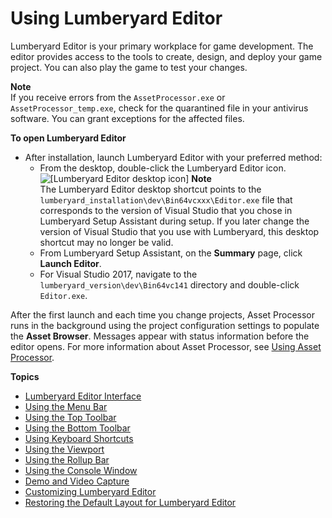 # Using Lumberyard Editor<a name="lumberyard-editor-intro"></a>

Lumberyard Editor is your primary workplace for game development\. The editor provides access to the tools to create, design, and deploy your game project\. You can also play the game to test your changes\.

**Note**  
If you receive errors from the `AssetProcessor.exe` or `AssetProcessor_temp.exe`, check for the quarantined file in your antivirus software\. You can grant exceptions for the affected files\.

**To open Lumberyard Editor**
+ After installation, launch Lumberyard Editor with your preferred method:
  + From the desktop, double\-click the Lumberyard Editor icon\. ![\[Lumberyard Editor desktop icon\]](http://docs.aws.amazon.com/lumberyard/latest/userguide/images/lumberyard-editor-launch.png) 
**Note**  
The Lumberyard Editor desktop shortcut points to the `lumberyard_installation\dev\Bin64vcxxx\Editor.exe` file that corresponds to the version of Visual Studio that you chose in Lumberyard Setup Assistant during setup\. If you later change the version of Visual Studio that you use with Lumberyard, this desktop shortcut may no longer be valid\.
  + From Lumberyard Setup Assistant, on the **Summary** page, click **Launch Editor**\.
  + For Visual Studio 2017, navigate to the `lumberyard_version\dev\Bin64vc141` directory and double\-click `Editor.exe`\.

After the first launch and each time you change projects, Asset Processor runs in the background using the project configuration settings to populate the **Asset Browser**\. Messages appear with status information before the editor opens\. For more information about Asset Processor, see [Using Asset Processor](asset-pipeline-processor.md)\.

**Topics**
+ [Lumberyard Editor Interface](lumberyard-editor-interface.md)
+ [Using the Menu Bar](lumberyard-editor-menus.md)
+ [Using the Top Toolbar](lumberyard-editor-toolbars.md)
+ [Using the Bottom Toolbar](lumberyard-editor-toolbar-bottom.md)
+ [Using Keyboard Shortcuts](lumberyard-editor-shortcut-keys.md)
+ [Using the Viewport](lumberyard-editor-viewport.md)
+ [Using the Rollup Bar](lumberyard-editor-rollup-bar.md)
+ [Using the Console Window](console-intro.md)
+ [Demo and Video Capture](demo-video-capture-intro.md)
+ [Customizing Lumberyard Editor](lumberyard-editor-customizing.md)
+ [Restoring the Default Layout for Lumberyard Editor](lumberyard-editor-default-settings.md)